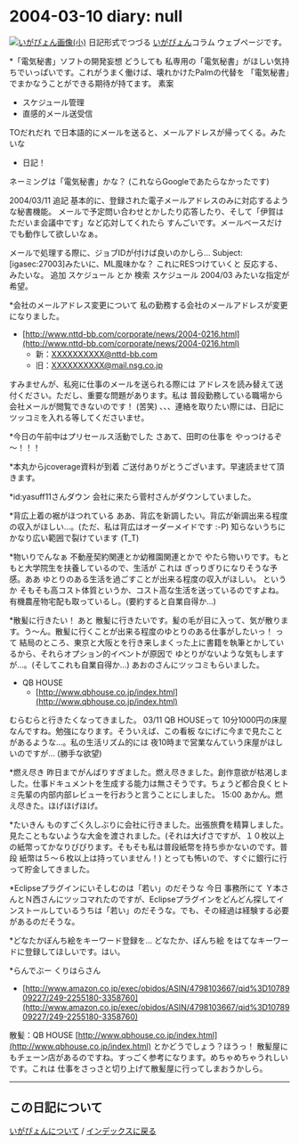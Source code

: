 2004-03-10 diary: null
=====================================================================================================
[![いがぴょん画像(小)](https://igapyon.github.io/diary/images/iga200306s.jpg "いがぴょん")](https://igapyon.github.io/diary/memo/memoigapyon.html) 日記形式でつづる [いがぴょん](https://igapyon.github.io/diary/memo/memoigapyon.html)コラム ウェブページです。

*「電気秘書」ソフトの開発妄想
どうしても 私専用の「電気秘書」がほしい気持ちでいっぱいです。これがうまく働けば、壊れかけたPalmの代替を 「電気秘書」でまかなうことができる期待が持てます。
素案

* スケジュール管理
* 直感的メール送受信

 TOだれだれ で日本語的にメールを送ると、メールアドレスが帰ってくる。みたいな

* 日記！


ネーミングは「電気秘書」かな？ (これならGoogleであたらなかったです)

2004/03/11 追記
基本的に、登録された電子メールアドレスのみに対応するような秘書機能。
メールで予定問い合わせとかしたり応答したり、そして「伊賀はただいま会議中です」など応対してくれたら すんごいです。メールベースだけでも動作して欲しいなぁ。

メールで処理する際に、ジョブIDが付けば良いのかしら…
Subject:[igasec:27003]みたいに、ML風味かな？ これにRESつけていくと 反応する、みたいな。
追加 スケジュール
とか
検索 スケジュール 2004/03 みたいな指定が希望。

*会社のメールアドレス変更について
私の勤務する会社のメールアドレスが変更になりました。

* [http://www.nttd-bb.com/corporate/news/2004-0216.html](http://www.nttd-bb.com/corporate/news/2004-0216.html)
  * 新：XXXXXXXXXX@nttd-bb.com
  * 旧：XXXXXXXXXX@mail.nsg.co.jp

すみませんが、私宛に仕事のメールを送られる際には アドレスを読み替えて送付ください。ただし、重要な問題があります。私は 普段勤務している職場から 会社メールが閲覧できないのです！ (苦笑) 、、、連絡を取りたい際には、日記にツッコミを入れる等してくださいませ。

*今日の午前中はプリセールス活動でした
さあて、田町の仕事を やっつけるぞ～！！！

*本丸からjcoverage資料が到着
ご送付ありがとうございます。早速読ませて頂きます。

*id:yasuff11さんダウン
会社に来たら菅村さんがダウンしていました。

*背広上着の裾がほつれている
ああ、背広を新調したい。背広が新調出来る程度の収入がほしい…。(ただ、私は背広はオーダーメイドです :-P) 知らないうちに かなり広い範囲で裂けています (T_T)

*物いりでんなぁ
不動産契約関連とか幼稚園関連とかで やたら物いりです。もともと大学院生を扶養しているので、生活が これは ぎっりぎりになりそうな予感。ああ ゆとりのある生活を過ごすことが出来る程度の収入がほしい。
というか そもそも高コスト体質というか、コスト高な生活を送っているのですよね。有機農産物宅配も取っているし。(要約すると自業自得か…)

*散髪に行きたい！
あと 散髪に行きたいです。髪の毛が目に入って、気が散ります。う～ん。散髪に行くことが出来る程度のゆとりのある仕事がしたいっ！ って 結局のところ、東京と大阪とを行き来しまくった上に書籍を執筆とかしているから、それらオプション的イベントが原因で ゆとりがないような気もしますが…。(そしてこれも自業自得か…)
あおのさんにツッコミもらいました。

* QB HOUSE
  * [http://www.qbhouse.co.jp/index.html](http://www.qbhouse.co.jp/index.html)

むらむらと行きたくなってきました。
03/11 QB HOUSEって 10分1000円の床屋なんですね。勉強になります。そういえば、この看板 なにげに今まで見たことがあるような…。私の生活リズム的には 夜10時まで営業なんていう床屋がほしいのですが… (勝手な欲望)

*燃え尽き
昨日までがんばりすぎました。燃え尽きました。創作意欲が枯渇しました。仕事ドキュメントを生成する能力は無さそうです。ちょうど都合良くヒトミ先輩の内部内部レビューを行おうと言うことにしました。
15:00 あかん。燃え尽きた。ほげほげほげ。

*たいきん
ものすごく久しぶりに会社に行きました。出張旅費を精算しました。見たこともないような大金を渡されました。(それは大げさですが、１０枚以上の紙幣ってかなりびびります。そもそも私は普段紙幣を持ち歩かないのです。普段 紙幣は５～６枚以上は持っていません！) とっても怖いので、すぐに銀行に行って貯金してきました。

*Eclipseプラグインにいそしむのは「若い」のだそうな
今日 事務所にて Ｙ本さんとＮ西さんにツッコマれたのですが、Eclipseプラグインをどんどん探してインストールしているうちは「若い」のだそうな。でも、その経過は経験する必要があるのだそうな。

*どなたかぽんち絵をキーワード登録を…
どなたか、ぽんち絵 をはてなキーワードに登録してほしいです。はい。

*らんでぶー
くりはらさん

* [http://www.amazon.co.jp/exec/obidos/ASIN/4798103667/qid%3D1078909227/249-2255180-3358760](http://www.amazon.co.jp/exec/obidos/ASIN/4798103667/qid%3D1078909227/249-2255180-3358760)


散髪：QB HOUSE [http://www.qbhouse.co.jp/index.html](http://www.qbhouse.co.jp/index.html) とかどうでしょう？ほうっ！ 散髪屋にもチェーン店があるのですね。すっごく参考になります。めちゃめちゃうれしいです。これは 仕事をさっさと切り上げて散髪屋に行ってしまおうかしら。


----------------------------------------------------------------------------------------------------

## この日記について
[いがぴょんについて](https://igapyon.github.io/diary/memo/memoigapyon.html) / [インデックスに戻る](https://igapyon.github.io/diary/idxall.html)

